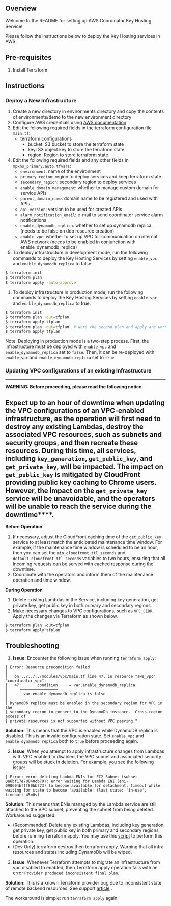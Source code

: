## Overview

Welcome to the README for setting up AWS Coordinator Key Hosting
Service!

Please follow the instructions below to deploy the Key Hosting
services in AWS.

## Pre-requisites

1. Install Terraform

## Instructions

### Deploy a New Infrastructure

1. Create a new directory in environments directory and copy the contents of
   environments/demo to the new environment directory
2. Configure AWS credentials
   using [AWS documentation](https://docs.aws.amazon.com/cli/latest/userguide/cli-configure-quickstart.html)
3. Edit the following required fields in the terraform configuration
   file `main.tf`:
    - terraform configurations
        - bucket: S3 bucket to store the terraform state
        - key: S3 object key to store the terraform state
        - region: Region to store terraform state
4. Edit the following required fields and any other fields
   in `mpkhs_primary.auto.tfvars`:
    - `environment`: name of the environment
    - `primary_region`: region to deploy services and keep terraform state
    - `secondary_region`: secondary region to deploy services
    - `enable_domain_management`: whether to manage custom domain for service
      APIs
    - `parent_domain_name`: domain name to be registered and used with APIs
    - `api_version`: version to be used for created APIs
    - `alarm_notification_email`: e-mail to send coordinator service alarm
      notifications
    - `enable_dynamodb_replica`: whether to set up dynamodb replica (needs to be
      false on ddb resource creation)
    - `enable_vpc`: whether to set up VPC for communication on internal AWS
      network (needs to be enabled in conjunction with enable_dynamodb_replica)
5. To deploy infrastructure in development mode, run the following commands to
   deploy the Key Hosting Services by setting `enable_vpc` and
   `enable_dynamodb_replica` to false:

```bash
$ terraform init
$ terraform plan
$ terraform apply -auto-approve
```

1. To deploy infrastructure in production mode, run the following commands to
   deploy the Key Hosting Services by setting `enable_vpc` and
   `enable_dynamodb_replica` to true:

```bash
$ terraform init
$ terraform plan -out=tfplan
$ terraform apply tfplan
$ terraform plan -out=tfplan  # Note the second plan and apply are workarounds to address a known terraform issue; See the troubleshooting section on `Provider produced inconsistent final plan`.
$ terraform apply tfplan
```

Note: Deploying in production mode is a two-step process. First, the
infrastructure must be deployed with `enable_vpc` and `enable_dynamodb_replica`
set to `false`. Then, it can be re-deployed with `enable_vpc`
and `enable_dynamodb_replica` set to `true`.

### Updating VPC configurations of an existing Infrastructure

---
**WARNING: Before proceeding, please read the following notice.**

Expect up to an hour of downtime when updating the VPC configurations of an
VPC-enabled infrastructure, as the operation will first need to destroy any
existing Lambdas, destroy the associated VPC resources, such as subnets and
security groups, and then recreate these resources. During this time, all
services, including `key_generation`, `get_public_key`, and `get_private_key`,
will be impacted. The impact on `get_public_key` is mitigated by CloudFront
providing public key caching to Chrome users. However, the impact on
the `get_private_key` service will be unavoidable, and the operators will be
unable to reach the service during the downtime****.
---

**Before Operation**

1. If necessary, adjust the CloudFront caching time of the `get_public_key`
   service to at least match the anticipated maintenance time window. For
   example, if the maintenance time window is scheduled to be an hour, then you
   can set the `min_cloudfront_ttl_seconds` and `default_cloudfront_ttl_seconds`
   variables to two hours, ensuring that all incoming requests can be served
   with cached response during the downtime.
2. Coordinate with the operators and inform them of the maintenance operation
   and time window.

**During Operation**

1. Delete existing Lambdas in the Service, including key
   generation, get private key, get public key in both primary and secondary
   regions.
2. Make necessary changes to VPC configurations, such as `VPC_CIDR`. Apply the
   changes via Terraform as shown below.

```
$ terraform plan -out=tfplan
$ terraform apply tfplan
```

## Troubleshooting

1. **Issue**: Encounter the following issue when running `terraform apply`:

```
│ Error: Resource precondition failed
│
│   on ../../../modules/vpc/main.tf line 47, in resource "aws_vpc" "coordinator_vpc":
│   47:       condition     = var.enable_dynamodb_replica
│     ├────────────────
│     │ var.enable_dynamodb_replica is false
│
│ DynamoDb replica must be enabled in the secondary region for VPC in the
│ secondary region to connect to the DynamoDb instance.  Cross-region access of
│ private resources is not supported without VPC peering."
```

**Solution**: This means that the VPC is enabled while DynamoDB replica is
disabled. This is an invalid configuration state. Set `enable_vpc`
and `enable_dynamodb_replica`
both to `true` before proceeding again.

2. **Issue**: When you attempt to apply infrastructure changes from Lambdas with
   VPC enabled to disabled, the VPC subnet and associated security groups will
   be stuck in deletion. For example, you see the following issue:

```text
│ Error: error deleting Lambda ENIs for EC2 Subnet (subnet-0a6bf17e70840cb70): error waiting for Lambda ENI (eni-090604bfff80bb773) to become available for detachment: timeout while waiting for state to become 'available' (last state: 'in-use', timeout: 45m0s)
```

**Solution**: This means that ENIs managed by the Lambda service are still
attached to the VPC subnet, preventing the subnet from being deleted. Workaround
suggested:

* (Recommended) Delete any existing Lambdas, including key generation, get
  private key, get public key in both primary and secondary regions, before
  running Terraform apply. You may use
  this [script](../../../../util_scripts/deploy/update_aws_spkhs_vpc) to perform this
  operation.
* (Dev Only) terraform destroy then terraform apply. Warning that all infra
  resources and states including DynamoDb will be wiped.

3. **Issue**: Whenever Terraform attempts to migrate an infrastructure from vpc
   disabled to enabled, then Terraform apply operation fails with an
   error `Provider produced inconsistent final plan`.

**Solution**: This is a known Terraform provider bug due to inconsistent state
of remote backend resources. See
support [article](https://support.hashicorp.com/hc/en-us/articles/1500006254562-Provider-Produced-Inconsistent-Results)
.

The workaround is simple: run `terraform apply` again.
